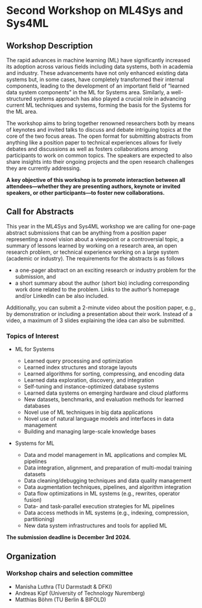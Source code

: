 # Second Workshop on ML4Sys and Sys4ML

## Workshop Description

The rapid advances in machine learning (ML) have significantly increased its adoption across various fields including data systems, both in academia and industry. These advancements have not only enhanced existing data systems but, in some cases, have completely transformed their internal components, leading to the development of an important field of “learned data system components” in the ML for Systems area. Similarly, a well-structured systems approach has also played a crucial role in advancing current ML techniques and systems, forming the basis for the Systems for the ML area.

The workshop aims to bring together renowned researchers both by means of keynotes and invited talks to discuss and debate intriguing topics at the core of the two focus areas. The open format for submitting abstracts from anything like a position paper to technical experiences allows for lively debates and discussions as well as fosters collaborations among participants to work on common topics. The speakers are expected to also share insights into their ongoing projects and the open research challenges they are currently addressing. 

**A key objective of this workshop is to promote interaction between all attendees—whether they are presenting authors, keynote or invited speakers, or other participants—to foster new collaborations.**

## Call for Abstracts

This year in the ML4Sys and Sys4ML workshop we are calling for one-page abstract submissions that can be anything from a position paper representing a novel vision about a viewpoint or a controversial topic, a summary of lessons learned by working on a research area, an open research problem, or technical experience working on a large system (academic or industry). The requirements for the abstracts is as follows 

- a one-pager abstract on an exciting research or industry problem for the submission, and
- a short summary about the author (short bio) including corresponding work done related to the problem. Links to the author’s homepage and/or LinkedIn can be also included.

Additionally, you can submit a 2-minute video about the position paper, e.g., by demonstration or including a presentation about their work. Instead of a video, a maximum of 3 slides explaining the idea can also be submitted.

### Topics of Interest 

- ML for Systems
  * Learned query processing and optimization
  * Learned index structures and storage layouts
  * Learned algorithms for sorting, compressing, and encoding data
  * Learned data exploration, discovery, and integration
  * Self-tuning and instance-optimized database systems
  * Learned data systems on emerging hardware and cloud platforms
  * New datasets, benchmarks, and evaluation methods for learned databases
  * Novel use of ML techniques in big data applications
  * Novel use of natural language models and interfaces in data management
  * Building and managing large-scale knowledge bases
    
- Systems for ML
  * Data and model management in ML applications and complex ML pipelines
  * Data integration, alignment, and preparation of multi-modal training datasets
  * Data cleaning/debugging techniques and data quality management
  * Data augmentation techniques, pipelines, and algorithm integration
  * Data flow optimizations in ML systems (e.g., rewrites, operator fusion)
  * Data- and task-parallel execution strategies for ML pipelines
  * Data access methods in ML systems (e.g., indexing, compression, partitioning)
  * New data system infrastructures and tools for applied ML

**The submission deadline is December 3rd 2024.**

## Organization 

### Workshop chairs and selection committee 
* Manisha Luthra (TU Darmstadt & DFKI)
* Andreas Kipf (University of Technology Nuremberg)
* Matthias Böhm (TU Berlin & BIFOLD)




